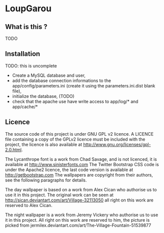 LoupGarou
=========

What is this ? 
--------------

TODO

Installation
------------

TODO: this is uncomplete

* Create a MySQL database and user, 
* add the database connection informations to the app/config/parameters.ini (create it using the parameters.ini.dist blank file), 
* initialize the database, (TODO)
* check that the apache use have write access to app/log/* and app/cache/*

Licence
-------
The source code of this project is under GNU GPL v2 licence. A LICENCE file containing a copy of the GPLv2 licence must be included with the project, the licence is also available at http://www.gnu.org/licenses/gpl-2.0.html. 

The Lycanthrope font is a work from Chad Savage, and is not licenced, it is available at http://www.sinisterfonts.com
The Twitter Bootstrap CSS code is under the Apache2 licence, the last code version is available at http://getbootstrap.com
The wallpapers are copyright from their authors, see the following paragraphs for details. 

The day wallpaper is based on a work from Alex Cican who authorise us to use it in this project. The original work can be seen at http://sican.deviantart.com/art/Village-32113050 all right on this work are reserved to Alex Cican. 

The night wallpaper is a work from Jeremy Vickery who authorise us to use it in this project. All right on this work are reserved to him, the picture is picked from jermilex.deviantart.com/art/The-Village-Fountain-51539877
